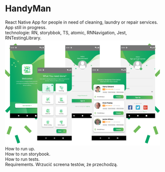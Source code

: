 # HandyMan

React Native App for people in need of cleaning, laundry or repair services. App still in progress.  
technologie: RN, storybbok, TS, atomic, RNNavigation, Jest, RNTestingLibrary.
![Screen Shots of HandyMan app.](assets/jpg/collage.jpg)  
How to run up.  
How to run storybook.  
How to run tests.  
Requirements.
Wrzucić screena testów, że przechodzą.
